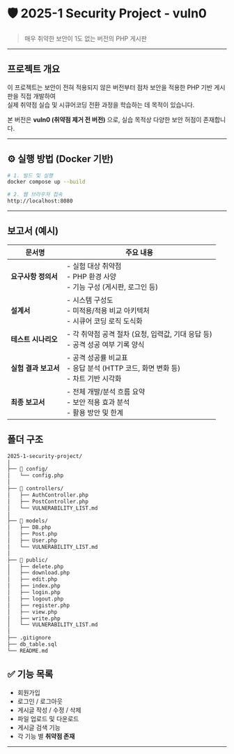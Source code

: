 # 🛡️ 2025-1 Security Project - vuln0

> 매우 취약한 보안이 1도 없는 버전의 PHP 게시판

---

## 프로젝트 개요

이 프로젝트는 보안이 전혀 적용되지 않은 버전부터 점차 보안을 적용한 PHP 기반 게시판을 직접 개발하여  
실제 취약점 실습 및 시큐어코딩 전환 과정을 학습하는 데 목적이 있습니다.

본 버전은 **vuln0 (취약점 제거 전 버전)** 으로, 실습 목적상 다양한 보안 허점이 존재합니다.

---

## ⚙️ 실행 방법 (Docker 기반)

```bash
# 1. 빌드 및 실행
docker compose up --build

# 2. 웹 브라우저 접속
http://localhost:8080

```
---

## 보고서 (예시)

| 문서명 | 주요 내용 |
| ------------- | ----------------------------------------------------------- |
| **요구사항 정의서** | - 실험 대상 취약점<br> - PHP 환경 사양<br> - 기능 구성 (게시판, 로그인 등) |
| **설계서** | - 시스템 구성도<br> - 미적용/적용 비교 아키텍처<br> - 시큐어 코딩 로직 도식화 |
| **테스트 시나리오** | - 각 취약점 공격 절차 (요청, 입력값, 기대 응답 등)<br> - 공격 성공 여부 기록 양식 |
| **실험 결과 보고서** | - 공격 성공률 비교표<br> - 응답 분석 (HTTP 코드, 화면 변화 등)<br> - 차트 기반 시각화 |
| **최종 보고서** | - 전체 개발/분석 흐름 요약<br> - 보안 적용 효과 분석<br> - 활용 방안 및 한계 |


## 폴더 구조

```sh
2025-1-security-project/
│
├── 📁 config/
│   └── config.php
│
├── 📁 controllers/
│   ├── AuthController.php
│   ├── PostController.php
│   └── VULNERABILITY_LIST.md
│
├── 📁 models/
│   ├── DB.php
│   ├── Post.php
│   ├── User.php
│   └── VULNERABILITY_LIST.md
│
├── 📁 public/
│   ├── delete.php
│   ├── download.php
│   ├── edit.php
│   ├── index.php
│   ├── login.php
│   ├── logout.php
│   ├── register.php
│   ├── view.php
│   ├── write.php
│   └── VULNERABILITY_LIST.md
│
├── .gitignore
├── db_table.sql
└── README.md

```

## ✅ 기능 목록

- 회원가입
- 로그인 / 로그아웃
- 게시글 작성 / 수정 / 삭제
- 파일 업로드 및 다운로드
- 게시글 검색 기능
- 각 기능 별 **취약점 존재**

---